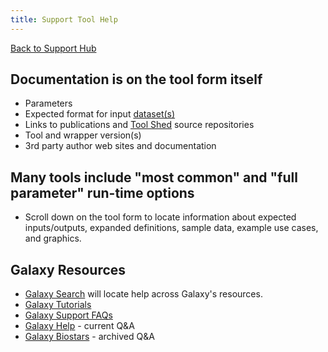 ```yaml
---
title: Support Tool Help
---
```

[Back to Support Hub](/support/)

## Documentation is on the tool form itself


* Parameters
* Expected format for input [dataset(s)](/learn/managing-datasets/)
* Links to publications and [Tool Shed](/toolshed/) source repositories
* Tool and wrapper version(s)
* 3rd party author web sites and documentation

## Many tools include "most common" and "full parameter" run-time options

* Scroll down on the tool form to locate information about expected inputs/outputs, expanded definitions, sample data, example use cases, and graphics.

## Galaxy Resources

* [Galaxy Search](/search/) will locate help across Galaxy's resources.
* [Galaxy Tutorials](/learn/)
* [Galaxy Support FAQs](/support/)
* [Galaxy Help](https://help.galaxyproject.org/) - current Q&A
* [Galaxy Biostars](https://biostar.usegalaxy.org) - archived Q&A



